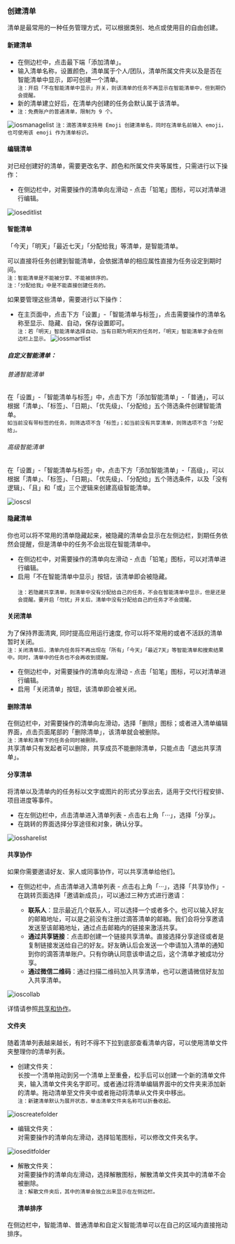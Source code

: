 ### 创建清单

清单是最常用的一种任务管理方式，可以根据类别、地点或使用目的自由创建。

#### 新建清单

* 在侧边栏中，点击最下端「添加清单」。
* 输入清单名称，设置颜色，清单属于个人/团队，清单所属文件夹以及是否在智能清单中显示，即可创建一个清单。
  <br>`注：开启「不在智能清单中显示」开关，则该清单的任务不再显示在智能清单中，但到期仍会提醒。`
* 新的清单建立好后，在清单内创建的任务会默认属于该清单。  
* `注：免费账户的普通清单，限制为 9 个。`

![iosmanagelist](../images/ios/managelist/addlist.jpg) `注：滴答清单支持用 Emoji 创建清单名，同时在清单名前输入 emoji，也可使用该 emoji 作为清单标识。`

#### 编辑清单

对已经创建好的清单，需要更改名字、颜色和所属文件夹等属性，只需进行以下操作：

* 在侧边栏中，对需要操作的清单向左滑动 - 点击「铅笔」图标，可以对清单进行编辑。

![ioseditlist](../images/ios/managelist/editlist.jpg)


#### 智能清单

「今天」「明天」「最近七天」「分配给我」等清单，是智能清单。

可以直接将任务创建到智能清单，会依据清单的相应属性直接为任务设定到期时间。 <br >`注：智能清单是不能被分享、不能被排序的。` <br >`注：「分配给我」中是不能直接创建任务的。`

如果要管理这些清单，需要进行以下操作：

* 在主页面中，点击下方「设置」-「智能清单与标签」，点击需要操作的清单名称至显示、隐藏、自动，保存设置即可。
  <br >`注：若「明天」智能清单选择自动，当有日期为明天的任务时，「明天」智能清单才会在侧边栏上显示。`
![iossmartlist](../images/ios/managelist/smartlist.jpg)

##### 自定义智能清单：

###### 普通智能清单
在「设置」-「智能清单与标签」中，点击下方「添加智能清单」-「普通」，可以根据「清单」、「标签」、「日期」、「优先级」、「分配给」五个筛选条件创建智能清单。 <br >`如当前没有带标签的任务，则筛选项不含「标签」；如当前没有共享清单，则筛选项不含「分配给」。`

###### 高级智能清单
在「设置」-「智能清单与标签」中，点击下方「添加智能清单」-「高级」，可以根据「清单」、「标签」、「日期」、「优先级」、「分配给」五个筛选条件，以及「没有逻辑」、「且」和「或」三个逻辑来创建高级智能清单。

![ioscsl](../images/ios/managelist/csl.jpg)

#### 隐藏清单

你也可以将不常用的清单隐藏起来，被隐藏的清单会显示在左侧边栏，到期任务依然会提醒，但是清单中的任务不会出现在智能清单中。

* 在侧边栏中，对需要操作的清单向左滑动 - 点击「铅笔」图标，可以对清单进行编辑。
* 启用「不在智能清单中显示」按钮，该清单即会被隐藏。  
  <br>`注：若隐藏共享清单，则清单中没有分配给自己的任务，不会在智能清单中显示，但是还是会提醒。要开启「勿扰」开关后，清单中没有分配给自己的任务才不会提醒。`

#### 关闭清单

为了保持界面清爽, 同时提高应用运行速度, 你可以将不常用的或者不活跃的清单暂时关闭。 <br >`注：关闭清单后，清单内任务将不再出现在「所有」「今天」「最近7天」等智能清单和搜索结果中。同时，清单中的任务也不会再收到提醒。`

* 在侧边栏中，对需要操作的清单向左滑动 - 点击「铅笔」图标，可以对清单进行编辑。
* 启用「关闭清单」按钮，该清单即会被关闭。

#### 删除清单

在侧边栏中，对需要操作的清单向左滑动，选择「删除」图标；或者进入清单编辑界面，点击页面尾部的「删除清单」，该清单就会被删除。 <br>`注：清单和清单下的任务会同时被删除。` <br >
共享清单只有发起者可以删除，共享成员不能删除清单，只能点击「退出共享清单」。

#### 分享清单

将清单以及清单内的任务标以文字或图片的形式分享出去，适用于交代行程安排、项目进度等事件。

* 在左侧边栏中，点击清单进入清单列表 - 点击右上角「···」，选择「分享」。
* 在跳转的界面选择分享途径和对象，确认分享。

![iossharelist](../images/ios/managelist/sharelist.jpg)

#### 共享协作

如果你需要邀请好友、家人或同事协作，可以共享清单给他们。

* 在侧边栏中，点击清单进入清单列表 - 点击右上角「···」，选择「共享协作」- 在跳转页面选择「邀请新成员」，可以通过三种方式进行邀请：

  * **联系人**：显示最近几个联系人，可以选择一个或者多个。也可以输入好友的邮箱地址，可以是之前没有注册过滴答清单的邮箱。我们会将分享邀请发送至该邮箱地址，通过点击邮箱内的链接来激活共享。
  * **通过共享链接**：点击即创建一个链接共享清单。直接选择分享途径或者是复制链接发送给自己的好友。好友确认后会发送一个申请加入清单的通知到你的滴答清单账户。只有你确认同意该申请之后，这个清单才被成功分享。
  * **通过微信二维码**：通过扫描二维码加入共享清单，也可以邀请微信好友加入共享清单。

![ioscollab](../images/ios/managelist/collabration.jpg)

详情请参照[共享和协作](../collaboration.md)。

#### 文件夹

随着清单列表越来越长，有时不得不下拉到底部查看清单内容，可以使用清单文件夹整理你的清单列表。

* 创建文件夹：  
  长按一个清单拖动到另一个清单上至重叠，松手后可以创建一个新的清单文件夹，输入清单文件夹名字即可。或者通过将清单编辑界面中的文件夹来添加新的清单。拖动清单至文件夹中或者拖动将清单从文件夹中移出。
  <br >`注：新建清单默认为展开状态，单击清单文件夹名称可以折叠收起。`
	
![ioscreatefolder](../images/ios/managelist/folder1.jpg)

* 编辑文件夹：  
  对需要操作的清单向左滑动，选择铅笔图标，可以修改文件夹名字。

![ioseditfolder](../images/ios/managelist/folder2.jpg)

* 解散文件夹：  
  对需要操作的清单向左滑动，选择解散图标，解散清单文件夹其中的清单不会被删除。
	<br >`注：解散文件夹后，其中的清单会独立出来显示在左侧边栏。`
	
	#### 清单排序

在侧边栏中，智能清单、普通清单和自定义智能清单可以在自己的区域内直接拖动排序。

